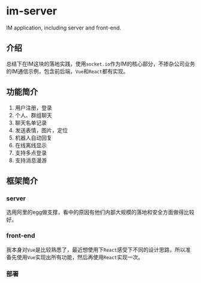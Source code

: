 # im-server
IM application, including server and front-end.

## 介绍

总结下在IM这块的落地实践，使用`socket.io`作为IM的核心部分，不掺杂公司业务的IM通信示例，包含前后端，`Vue`和`React`都有实现。

## 功能简介
1. 用户注册，登录
2. 个人、群组聊天
3. 聊天名单记录
4. 发送表情，图片，定位
5. 机器人自动回复
6. 在线离线显示
7. 支持多点登录
8. 支持消息漫游

## 框架简介

### server

选用阿里的egg做支撑，看中的原因有他们内部大规模的落地和安全方面做得比较好。

### front-end
我本身对`Vue`是比较熟悉了，最近想使用下`React`感受下不同的设计思路，所以准备先使用`Vue`实现出所有功能，然后再使用`React`实现一次。

### 部署
